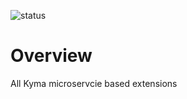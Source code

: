 ![status](https://github.com/abbi-gaurav/kyma-ci-cd-microservcies/workflows/build-extensions/badge.svg?branch=main)

# Overview

All Kyma microservcie based extensions
